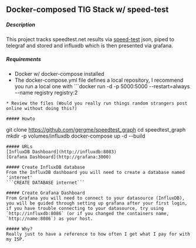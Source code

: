 ## Docker-composed TIG Stack w/ speed-test

##### Description
This project tracks speedtest.net results via [speed-test](https://github.com/sindresorhus/speed-test) json, piped to telegraf and stored and influxdb which is then presented via grafana.

##### Requirements
* Docker w/ docker-compose installed
* The docker-compose.yml file defines a local repository, I recommend you run a local one with ```docker run -d -p 5000:5000 --restart=always --name registry registry:2
```
* Review the files (Would you really run things random strangers post online without doing this?)

##### Howto
```
git clone https://github.com/gergme/speedtest_graph
cd speedtest_graph
mkdir -p volumes/influxdb
docker-compose up -d --build
```
##### URLs
[InfluxDB Dashboard](http://influxdb:8083)
[Grafana Dashboard](http://grafana:3000)

##### Create InfluxDB database
From the InfluxDB dashboard you will need to create a database named 'internet'
```CREATE DATABASE internet``` 

##### Create Grafana Dashboard
From Grafana you will need to connect to your datasource (InfluxDB), you will be guided through setting up grafana after your first login, if you have trouble connecting to your datasource, try using `http://influxdb:8086` (or if you changed the containers name, `http://name:8086`) as your host.

##### Why?
Really just to have a reference to how often I get what I pay for with my ISP.
